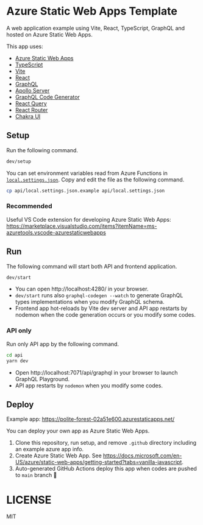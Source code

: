 # Azure Static Web Apps Template

A web application example using Vite, React, TypeScript, GraphQL and hosted on Azure Static Web Apps.

This app uses:

- [Azure Static Web Apps](https://azure.microsoft.com/en-us/services/app-service/static/)
- [TypeScript](https://www.typescriptlang.org/)
- [Vite](https://vitejs.dev/)
- [React](https://ja.reactjs.org/)
- [GraphQL](https://graphql.org/)
- [Apollo Server](https://www.apollographql.com/docs/apollo-server)
- [GraphQL Code Generator](https://www.graphql-code-generator.com/)
- [React Query](https://react-query.tanstack.com/)
- [React Router](https://reactrouter.com/)
- [Chakra UI](https://chakra-ui.com/)

## Setup

Run the following command.

```sh
dev/setup
```

You can set environment variables read from Azure Functions in [`local.settings.json`](https://docs.microsoft.com/en-US/azure/azure-functions/functions-develop-vs?tabs=in-process#local-settings). Copy and edit the file as the following command.

```sh
cp api/local.settings.json.example api/local.settings.json
```

### Recommended

Useful VS Code extension for developing Azure Static Web Apps: https://marketplace.visualstudio.com/items?itemName=ms-azuretools.vscode-azurestaticwebapps

## Run

The following command will start both API and frontend application.

```sh
dev/start
```

- You can open http://localhost:4280/ in your browser.
- `dev/start` runs also `graphql-codegen --watch` to generate GraphQL types implementations when you modify GraphQL schema.
- Frontend app hot-reloads by Vite dev server and API app restarts by nodemon when the code generation occurs or you modify some codes.

### API only

Run only API app by the following command.

```sh
cd api
yarn dev
```

- Open http://localhost:7071/api/graphql in your browser to launch GraphQL Playground.
- API app restarts by `nodemon` when you modify some codes.

## Deploy

Example app: https://polite-forest-02a51e600.azurestaticapps.net/

You can deploy your own app as Azure Static Web Apps.

1. Clone this repository, run setup, and remove `.github` directory including an example azure app info.
1. Create Azure Static Web App. See https://docs.microsoft.com/en-US/azure/static-web-apps/getting-started?tabs=vanilla-javascript.
1. Auto-generated GitHub Actions deploy this app when codes are pushed to `main` branch 🚀

# LICENSE

MIT
